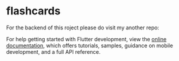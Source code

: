 # flashcards
For the backend of this roject please do visit my another repo: 

For help getting started with Flutter development, view the
[online documentation](https://docs.flutter.dev/), which offers tutorials,
samples, guidance on mobile development, and a full API reference.
